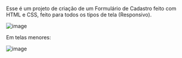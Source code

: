 Esse é um projeto de criação de um Formulário de Cadastro feito com HTML e CSS, feito para todos os tipos de tela (Responsivo).

![image](https://user-images.githubusercontent.com/104573779/218229342-9c514288-266b-47ef-b302-81f7ed233c99.png)


Em telas menores:

![image](https://user-images.githubusercontent.com/104573779/218229443-50a28535-fee0-45e0-af73-1708af423fe7.png)

